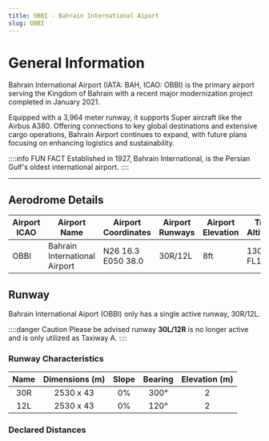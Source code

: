 ```yaml
---
title: OBBI - Bahrain International Aiport
slug: OBBI
---
```

# General Information
Bahrain International Airport (IATA: BAH, ICAO: OBBI) is the primary airport serving the Kingdom of Bahrain with a recent major modernization project completed in January 2021.

Equipped with a 3,964 meter runway, it supports Super aircraft like the Airbus A380. Offering connections to key global destinations and extensive cargo operations, Bahrain Airport continues to expand, with future plans focusing on enhancing logistics and sustainability.

::::info FUN FACT
Established in 1927, Bahrain International, is the Persian Gulf's oldest international airport.
::::

---

## Aerodrome Details
| **Airport ICAO** | **Airport Name** | **Airport Coordinates** | **Airport Runways** | **Airport Elevation** | **Transition Altitude/Level** |
|---|---|---|---|---|---|
| OBBI | Bahrain International Airport | N26 16.3 E050 38.0 | 30R/12L | 8ft | 13000 ft / FL150 |

## Runway
Bahrain International Aiport (OBBI) only has a single active runway, 30R/12L.

::::danger Caution
Please be advised runway **30L/12R** is no longer active and is only utilized as Taxiway A.
::::
### Runway Characteristics

| **Name** | **Dimensions (m)** | **Slope** | **Bearing** | **Elevation (m)** |
|:---:|:---:|:---:|:---:|:---:|
| 30R | 2530 x 43 | 0% | 300° | 2 |
| 12L | 2530 x 43 | 0% | 120° | 2 |

### Declared Distances
